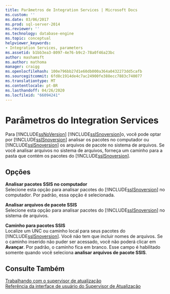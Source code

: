 ```yaml
---
title: Parâmetros de Integration Services | Microsoft Docs
ms.custom: ''
ms.date: 03/06/2017
ms.prod: sql-server-2014
ms.reviewer: ''
ms.technology: database-engine
ms.topic: conceptual
helpviewer_keywords:
- Integration Services, parameters
ms.assetid: b1bb3ea3-8097-4e76-b9c2-78a0f46a23bc
author: mashamsft
ms.author: mathoma
manager: craigg
ms.openlocfilehash: 100e796bb27d1e60db000a364a0432273dd5cafb
ms.sourcegitcommit: 6fd8c1914de4c7ac24900fe388ecc7883c740077
ms.translationtype: MT
ms.contentlocale: pt-BR
ms.lasthandoff: 04/26/2020
ms.locfileid: "66094241"
---
```

# <a name="integration-services-parameters"></a>Parâmetros do Integration Services
  Para [!INCLUDE[ssNoVersion](../../includes/ssnoversion-md.md)] [!INCLUDE[ssISnoversion](../../includes/ssisnoversion-md.md)]o, você pode optar por [!INCLUDE[ssISnoversion](../../includes/ssisnoversion-md.md)] analisar os pacotes no computador ou [!INCLUDE[ssISnoversion](../../includes/ssisnoversion-md.md)] os arquivos de pacote no sistema de arquivos. Se você analisar arquivos no sistema de arquivos, forneça um caminho para a pasta que contém os pacotes do [!INCLUDE[ssISnoversion](../../includes/ssisnoversion-md.md)].  
  
## <a name="options"></a>Opções  
 **Analisar pacotes SSIS no computador**  
 Selecione esta opção para analisar pacotes do [!INCLUDE[ssISnoversion](../../includes/ssisnoversion-md.md)] no computador. Por padrão, essa opção é selecionada.  
  
 **Analisar arquivos de pacote SSIS**  
 Selecione esta opção para analisar pacotes do [!INCLUDE[ssISnoversion](../../includes/ssisnoversion-md.md)] no sistema de arquivos.  
  
 **Caminho para pacotes SSIS**  
 Localize um UNC ou caminho local para seus pacotes do [!INCLUDE[ssISnoversion](../../includes/ssisnoversion-md.md)]. Você não tem que incluir nomes de arquivos. Se o caminho inserido não puder ser acessado, você não poderá clicar em **Avançar**. Por padrão, o caminho fica em branco. Esse campo é habilitado somente quando você seleciona **analisar arquivos de pacote SSIS**.  
  
## <a name="see-also"></a>Consulte Também  
 [Trabalhando com o supervisor de atualização](../../../2014/sql-server/install/working-with-upgrade-advisor.md)   
 [Referência da interface de usuário do Supervisor de Atualização](../../../2014/sql-server/install/upgrade-advisor-user-interface-reference.md)  
  
  
